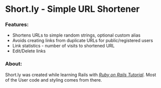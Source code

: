 Short.ly - Simple URL Shortener
===============================

### Features:
* Shortens URLs to simple random strings, optional custom alias
* Avoids creating links from duplicate URLs for public/registered users
* Link statistics - number of visits to shortened URL
* Edit/Delete links

### About:
Short.ly was created while learning Rails with [*Ruby on Rails Tutorial*](http://railstutorial.org/). Most of the User code and styling comes from there.
